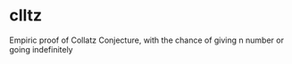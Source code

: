 # clltz
Empiric proof of Collatz Conjecture, with the chance of giving n number or going indefinitely
